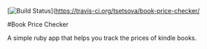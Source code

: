 [![Build Status](https://travis-ci.org/tsetsova/book-price-checker.svg?branch=master)](https://travis-ci.org/tsetsova/book-price-checker/

#Book Price Checker

A simple ruby app that helps you track the prices of kindle books. 


